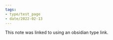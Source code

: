 ```yaml
---
tags:
- type/test_page
- date/2022-02-13
---
```

   
This note was linked to using an obsidian type link.